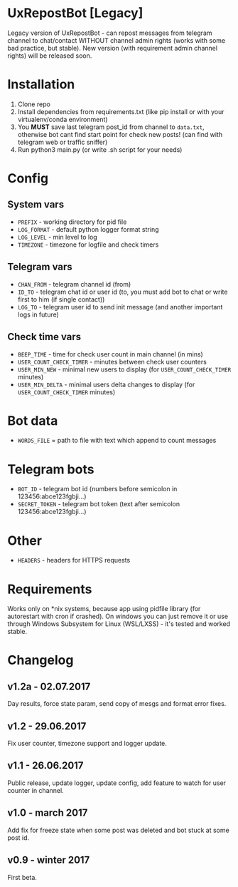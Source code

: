 # UxRepostBot [Legacy]
Legacy version of UxRepostBot - can repost messages from telegram channel to chat/contact WITHOUT channel admin rights (works with some bad practice, but stable).
New version (with requirement admin channel rights) will be released soon.

# Installation
1. Clone repo
1. Install dependencies from requirements.txt (like pip install or with your virtualenv/conda environment)
1. You **MUST** save last telegram post_id from channel to `data.txt`, otherwise bot cant find start point for check new posts! (can find with telegram web or traffic sniffer)
1. Run python3 main.py (or write .sh script for your needs)

# Config
## System vars
- `PREFIX` - working directory for pid file
- `LOG_FORMAT` - default python logger format string
- `LOG_LEVEL` - min level to log
- `TIMEZONE` - timezone for logfile and check timers

## Telegram vars
- `CHAN_FROM` - telegram channel id (from)
- `ID_TO` - telegram chat id or user id (to, you must add bot to chat or write first to him (if single contact))
- `LOG_TO` - telegram user id to send init message (and another important logs in future)

## Check time vars
- `BEEP_TIME` - time for check user count in main channel (in mins)
- `USER_COUNT_CHECK_TIMER` - minutes between check user counters
- `USER_MIN_NEW` - minimal new users to display (for `USER_COUNT_CHECK_TIMER` minutes)
- `USER_MIN_DELTA` - minimal users delta changes to display (for `USER_COUNT_CHECK_TIMER` minutes)

# Bot data
- `WORDS_FILE` = path to file with text which append to count messages

# Telegram bots
- `BOT_ID` - telegram bot id (numbers before semicolon in 123456:abce123fgbji...)
- `SECRET_TOKEN` - telegram bot token (text after semicolon 123456:abce123fgbji...)

# Other
- `HEADERS` - headers for HTTPS requests

# Requirements
Works only on *nix systems, because app using pidfile library (for autorestart with cron if crashed).
On windows you can just remove it or use through Windows Subsystem for Linux (WSL/LXSS) - it's tested and worked stable.


# Changelog
## v1.2a - 02.07.2017
Day results, force state param, send copy of mesgs and format error fixes.

## v1.2 - 29.06.2017
Fix user counter, timezone support and logger update.

## v1.1 - 26.06.2017
Public release, update logger, update config, add feature to watch for user counter in channel. 

## v1.0 - march 2017
Add fix for freeze state when some post was deleted and bot stuck at some post id.

## v0.9 - winter 2017
First beta.
